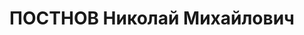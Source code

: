 ---
title: ПОСТНОВ Николай Михайлович
description: "Род. в 1894, Ярославская губ., Ярославский уезд, г. Ярославль. Проживал:\
  \ Ярославская обл., г. Ярославль, ул. Володарского, 50. З-д \"Красный маяк\", Токарь\
  \ \n  Арестован 21.06.1937. Обв. по ст. 58-6, 58-7, 58-8, 58-11. Приговор: ВК ВС\
  \ СССР, 28.12.1937 – ВМН. Расстрелян 28.12.1937. \n  Реабилитирован ВК ВС СССР 27.06.1957"
---